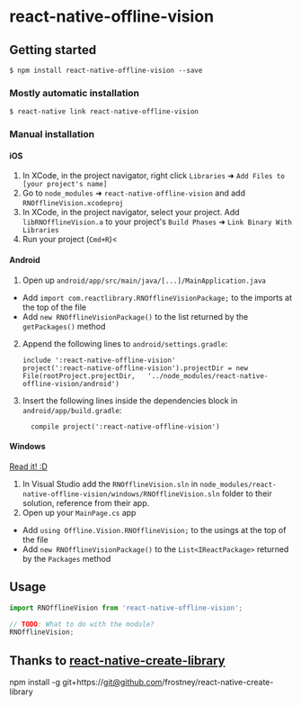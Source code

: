 
# react-native-offline-vision

## Getting started

`$ npm install react-native-offline-vision --save`

### Mostly automatic installation

`$ react-native link react-native-offline-vision`

### Manual installation


#### iOS

1. In XCode, in the project navigator, right click `Libraries` ➜ `Add Files to [your project's name]`
2. Go to `node_modules` ➜ `react-native-offline-vision` and add `RNOfflineVision.xcodeproj`
3. In XCode, in the project navigator, select your project. Add `libRNOfflineVision.a` to your project's `Build Phases` ➜ `Link Binary With Libraries`
4. Run your project (`Cmd+R`)<

#### Android

1. Open up `android/app/src/main/java/[...]/MainApplication.java`
  - Add `import com.reactlibrary.RNOfflineVisionPackage;` to the imports at the top of the file
  - Add `new RNOfflineVisionPackage()` to the list returned by the `getPackages()` method
2. Append the following lines to `android/settings.gradle`:
  	```
  	include ':react-native-offline-vision'
  	project(':react-native-offline-vision').projectDir = new File(rootProject.projectDir, 	'../node_modules/react-native-offline-vision/android')
  	```
3. Insert the following lines inside the dependencies block in `android/app/build.gradle`:
  	```
      compile project(':react-native-offline-vision')
  	```

#### Windows
[Read it! :D](https://github.com/ReactWindows/react-native)

1. In Visual Studio add the `RNOfflineVision.sln` in `node_modules/react-native-offline-vision/windows/RNOfflineVision.sln` folder to their solution, reference from their app.
2. Open up your `MainPage.cs` app
  - Add `using Offline.Vision.RNOfflineVision;` to the usings at the top of the file
  - Add `new RNOfflineVisionPackage()` to the `List<IReactPackage>` returned by the `Packages` method


## Usage
```javascript
import RNOfflineVision from 'react-native-offline-vision';

// TODO: What to do with the module?
RNOfflineVision;
```
  
  
## Thanks to [react-native-create-library](https://github.com/frostney/react-native-create-library)
npm install -g git+https://git@github.com/frostney/react-native-create-library
